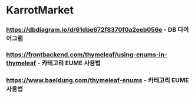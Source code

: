 # KarrotMarket

### https://dbdiagram.io/d/61dbe672f8370f0a2eeb056e - DB 다이어그램

### https://frontbackend.com/thymeleaf/using-enums-in-thymeleaf - 카테고리 EUME 사용법 
### https://www.baeldung.com/thymeleaf-enums - 카테고리 EUME 사용법 
